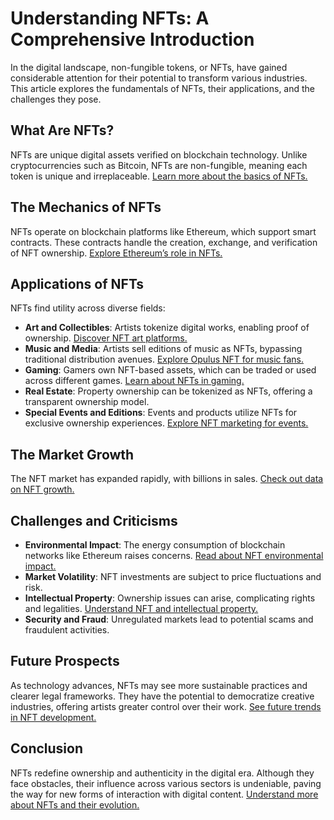 # Understanding NFTs: A Comprehensive Introduction

In the digital landscape, non-fungible tokens, or NFTs, have gained considerable attention for their potential to transform various industries. This article explores the fundamentals of NFTs, their applications, and the challenges they pose.

## What Are NFTs?

NFTs are unique digital assets verified on blockchain technology. Unlike cryptocurrencies such as Bitcoin, NFTs are non-fungible, meaning each token is unique and irreplaceable. [Learn more about the basics of NFTs.](https://ethereum.org/en/nft/)

## The Mechanics of NFTs

NFTs operate on blockchain platforms like Ethereum, which support smart contracts. These contracts handle the creation, exchange, and verification of NFT ownership. [Explore Ethereum’s role in NFTs.](https://ethereum.org/en/nft/)

## Applications of NFTs

NFTs find utility across diverse fields:

- **Art and Collectibles**: Artists tokenize digital works, enabling proof of ownership. [Discover NFT art platforms.](https://opensea.io/)
- **Music and Media**: Artists sell editions of music as NFTs, bypassing traditional distribution avenues. [Explore Opulus NFT for music fans.](https://www.license-token.com/wiki/opulus-nft-for-music-fans)
- **Gaming**: Gamers own NFT-based assets, which can be traded or used across different games. [Learn about NFTs in gaming.](https://www.license-token.com/wiki/nf-ts-in-gaming)
- **Real Estate**: Property ownership can be tokenized as NFTs, offering a transparent ownership model.
- **Special Events and Editions**: Events and products utilize NFTs for exclusive ownership experiences. [Explore NFT marketing for events.](https://www.license-token.com/wiki/nft-marketing-for-artists)

## The Market Growth

The NFT market has expanded rapidly, with billions in sales. [Check out data on NFT growth.](https://www.coindesk.com/tag/nft-market/)

## Challenges and Criticisms

- **Environmental Impact**: The energy consumption of blockchain networks like Ethereum raises concerns. [Read about NFT environmental impact.](https://www.license-token.com/wiki/nft-environmental-impact)
- **Market Volatility**: NFT investments are subject to price fluctuations and risk.
- **Intellectual Property**: Ownership issues can arise, complicating rights and legalities. [Understand NFT and intellectual property.](https://www.license-token.com/wiki/nft-and-intellectual-property)
- **Security and Fraud**: Unregulated markets lead to potential scams and fraudulent activities.

## Future Prospects

As technology advances, NFTs may see more sustainable practices and clearer legal frameworks. They have the potential to democratize creative industries, offering artists greater control over their work. [See future trends in NFT development.](https://www.forbes.com/sites/bernardmarr/2022/01/05/8-nft-trends-to-watch-in-2022/)

## Conclusion

NFTs redefine ownership and authenticity in the digital era. Although they face obstacles, their influence across various sectors is undeniable, paving the way for new forms of interaction with digital content. [Understand more about NFTs and their evolution.](https://www.theverge.com/22701104/nft-explainer-what-is-blockchain-crypto-art-faq)